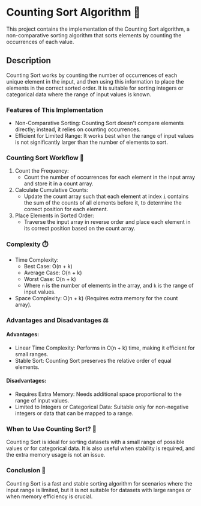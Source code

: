 # Counting Sort Algorithm 🔢
This project contains the implementation of the Counting Sort algorithm, a non-comparative sorting algorithm that sorts elements by counting the occurrences of each value.

## Description
Counting Sort works by counting the number of occurrences of each unique element in the input, and then using this information to place the elements in the correct sorted order. It is suitable for sorting integers or categorical data where the range of input values is known.

### Features of This Implementation
* Non-Comparative Sorting: Counting Sort doesn't compare elements directly; instead, it relies on counting occurrences.
* Efficient for Limited Range: It works best when the range of input values is not significantly larger than the number of elements to sort.

### Counting Sort Workflow 🚀
1. Count the Frequency:
   * Count the number of occurrences for each element in the input array and store it in a count array.
2. Calculate Cumulative Counts:
   * Update the count array such that each element at index `i` contains the sum of the counts of all elements before it, to determine the correct position for each element.
3. Place Elements in Sorted Order:
   * Traverse the input array in reverse order and place each element in its correct position based on the count array.

### Complexity ⏱️
* Time Complexity:
  * Best Case: O(n + k)
  * Average Case: O(n + k)
  * Worst Case: O(n + k)
  * Where `n` is the number of elements in the array, and `k` is the range of input values.
* Space Complexity: O(n + k) (Requires extra memory for the count array).

### Advantages and Disadvantages ⚖️
#### Advantages:
* Linear Time Complexity: Performs in O(n + k) time, making it efficient for small ranges.
* Stable Sort: Counting Sort preserves the relative order of equal elements.

#### Disadvantages:
* Requires Extra Memory: Needs additional space proportional to the range of input values.
* Limited to Integers or Categorical Data: Suitable only for non-negative integers or data that can be mapped to a range.

### When to Use Counting Sort? 📌
Counting Sort is ideal for sorting datasets with a small range of possible values or for categorical data. It is also useful when stability is required, and the extra memory usage is not an issue.

### Conclusion 📝
Counting Sort is a fast and stable sorting algorithm for scenarios where the input range is limited, but it is not suitable for datasets with large ranges or when memory efficiency is crucial.
